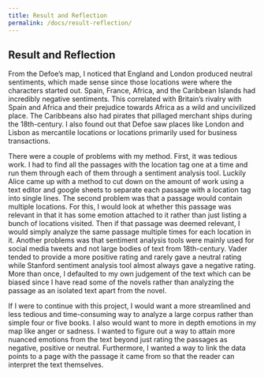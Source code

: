 ```yaml
---
title: Result and Reflection
permalink: /docs/result-reflection/
---
```


## Result and Reflection

From the Defoe’s map, I noticed that England and London produced neutral sentiments, which made sense since those locations were where the characters started out. Spain, France, Africa, and the Caribbean Islands had incredibly negative sentiments. This correlated with Britain’s rivalry with Spain and Africa and their prejudice towards Africa as a wild and uncivilized place. The Caribbeans also had pirates that pillaged merchant ships during the  18th-century. I also found out that Defoe saw places like London and Lisbon as mercantile locations or locations primarily used for business transactions.

There were a couple of problems with my method. First, it was tedious work. I had to find all the passages with the location tag one at a time and run them through each of them through a sentiment analysis tool. Luckily Alice came up with a method to cut down on the amount of work using a text editor and google sheets to separate each passage with a location tag into single lines. The second problem was that a passage would contain multiple locations. For this, I would look at whether this passage was relevant in that it has some emotion attached to it rather than just listing a bunch of locations visited. Then if that passage was deemed relevant, I would simply analyze the same passage multiple times for each location in it. Another problems was that sentiment analysis tools were mainly used for social media tweets and not large bodies of text from 18th-century. Vader tended to provide a more positive rating and rarely gave a neutral rating while Stanford sentiment analysis tool almost always gave a negative rating. More than once, I defaulted to my own judgement of the text which can be biased since I have read some of the novels rather than analyzing the passage as an isolated text apart from the novel.

If I were to continue with this project, I would want a more streamlined and less tedious and time-consuming way to analyze a large corpus rather than simple four or five books. I also would want to more in depth emotions in my map like anger or sadness. I wanted to figure out a way to attain more nuanced emotions from the text beyond just rating the passages as negative, positive or neutral. Furthermore, I wanted a way to link the data points to a page with the passage it came from so that the reader can interpret the text themselves.
